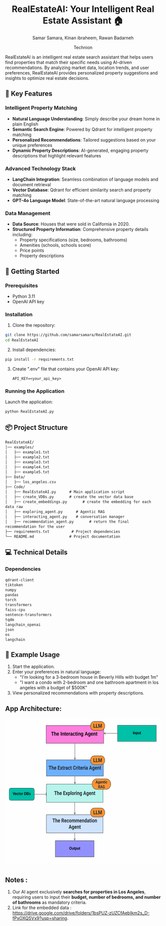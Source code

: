 <h1 align="center"> RealEstateAI: Your Intelligent Real Estate Assistant 🏠 </h1>
<p align="center">
  Samar Samara, Kinan ibraheem, Rawan Badarneh
  <p align="center">
    Technion
  </p>
</p>

RealEstateAI is an intelligent real estate search assistant that helps users find properties that match their specific needs using AI-driven recommendations. By analyzing market data, location trends, and user preferences, RealEstateAI provides personalized property suggestions and insights to optimize real estate decisions.

## 🌟 Key Features

### Intelligent Property Matching
- **Natural Language Understanding**: Simply describe your dream home in plain English
- **Semantic Search Engine**: Powered by Qdrant for intelligent property matching
- **Personalized Recommendations**: Tailored suggestions based on your unique preferences
- **Dynamic Property Descriptions**: AI-generated, engaging property descriptions that highlight relevant features

### Advanced Technology Stack
- **LangChain Integration**: Seamless combination of language models and document retrieval
- **Vector Database**: Qdrant for efficient similarity search and property matching
- **GPT-4o Language Model**: State-of-the-art natural language processing

### Data Management
- **Data Source**: Houses that were sold in California in 2020. 
- **Structured Property Information**: Comprehensive property details including:
  - Property specifications (size, bedrooms, bathrooms)
  - Amenities (schools, schools score)
  - Price points
  - Property descriptions
 

## 🚀 Getting Started

### Prerequisites
- Python 3.11 
- OpenAI API key

### Installation

1. Clone the repository:
```bash
git clone https://github.com/samarsamara/RealEstateAI.git
cd RealEstateAI
```

2. Install dependencies:
```bash
pip install -r requirements.txt
```

3. Create ".env" file that contains your OpenAI API key:
   ```
   API_KEY=<your_api_key>
   ``` 

### Running the Application

Launch the application:
```bash
python RealEstateAI.py
```

## 📦 Project Structure
```
RealEstateAI/
│── examples/
│   ├── example1.txt
│   ├── example2.txt
│   ├── example3.txt
│   ├── example4.txt
│   ├── example5.txt
├── Data/
│   ├── los_angeles.csv
├── Code/
│   ├── RealEstateAI.py      # Main application script
│   ├── create_VDBs.py       # create the vector data base
│   ├── create_embeddings.py       # create the embedding for each data raw
│   ├── exploring_agent.py      # Agentic RAG
│   ├── interacting_agent.py    # conversation manager 
│   ├── recommendation_agent.py       # return the final recommendation for the user
├── requirements.txt          # Project dependencies
└── README.md                # Project documentation
```

## 💻 Technical Details

### Dependencies
```
qdrant-client
tiktoken
numpy
pandas
torch
transformers
faiss-cpu
sentence-transformers
tqdm
langchain_openai
json
os
langchain

```



## 🎯 Example Usage

1. Start the application.
2. Enter your preferences in natural language:
   - "I'm looking for a 3-bedroom house in Beverly Hills with budget 1m"
   - "I want a condo with 2-bedroom and one bathroom apartment in los angeles with a budget of $500K"
3. View personalized recommendations with property descriptions.



## App Architecture:

![Alt Text](https://github.com/samarsamara/RealEstateAI/blob/main/Image20250308195141.jpg)



## Notes :
1. Our AI agent exclusively **searches for properties in Los Angeles**, requiring users to input their **budget, number of bedrooms, and number of bathrooms** as mandatory criteria.
2. Link for the embedded data : https://drive.google.com/drive/folders/1bsPUZ-zUZCfAebIkm2s_D-fPxOXQSVx9?usp=sharing.
   
